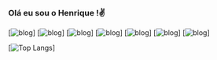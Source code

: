 ### Olá eu sou o Henrique !✌️
[![blog](https://img.shields.io/badge/C%23-239120?style=for-the-badge&logo=c-sharp&logoColor=white)]
[![blog](https://img.shields.io/badge/CSS-239120?&style=for-the-badge&logo=css3&logoColor=white)]
[![blog](https://img.shields.io/badge/HTML-239120?style=for-the-badge&logo=html5&logoColor=white)]
[![blog](https://img.shields.io/badge/JavaScript-F7DF1E?style=for-the-badge&logo=javascript&logoColor=black)]
[![blog](https://img.shields.io/badge/Vue.js-35495E?style=for-the-badge&logo=vue.js&logoColor=4FC08D)]
[![blog](https://img.shields.io/badge/AngularJS-E23237?style=for-the-badge&logo=angularjs&logoColor=white)]
[![blog](https://img.shields.io/badge/jQuery-0769AD?style=for-the-badge&logo=jquery&logoColor=white)]

[![Top Langs](https://github-readme-stats.vercel.app/api/top-langs/?username=firefoxfromozilafirefox)]

